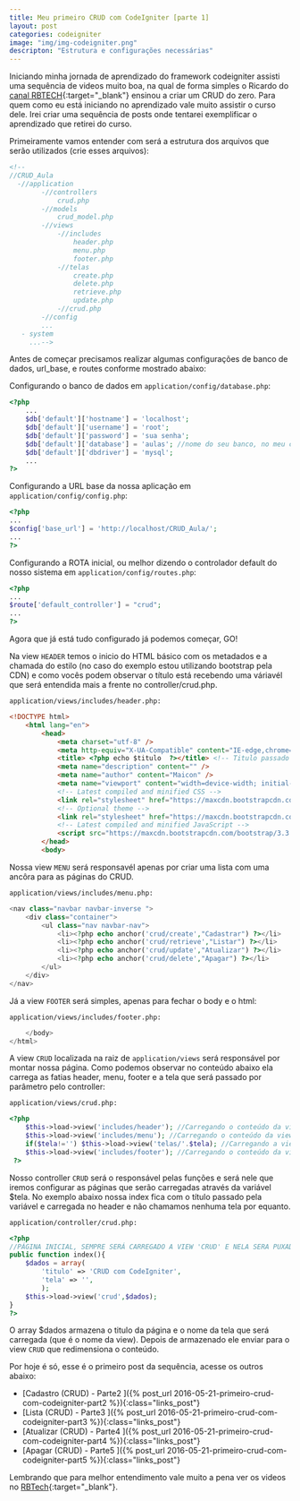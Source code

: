 ```yaml
---
title: Meu primeiro CRUD com CodeIgniter [parte 1]
layout: post
categories: codeigniter
image: "img/img-codeigniter.png"
descripton: "Estrutura e configurações necessárias"
---
```



Iniciando minha jornada de aprendizado do framework codeigniter assisti uma sequência de videos muito boa, na qual de forma simples o Ricardo do [canal RBTECH](https://www.youtube.com/watch?v=1XnfWac0U14&list=PLInBAd9OZCzz2vtRFDwum0OyUmJg8UqDV){:target="_blank"} ensinou a criar um CRUD do zero. Para quem como eu está iniciando no aprendizado vale muito assistir o curso dele. 
Irei criar uma sequência de posts onde tentarei exemplificar o aprendizado que retirei do curso.

Primeiramente vamos entender com será a estrutura dos arquivos que serão utilizados (crie esses arquivos):

```html
<!--
//CRUD_Aula
  -//application
   		-//controllers
   	 		crud.php
   		-//models
   	 		crud_model.php
   		-//views
   	 		-//includes
   	 			header.php
   	 			menu.php
   	 			footer.php
   	 		-//telas
   	 			create.php
  	 			delete.php
   	 			retrieve.php
   	 			update.php	
   	 		-//crud.php  
   		-//config
   	 	...
   - system
     ...-->
```

Antes de começar precisamos realizar algumas configurações de banco de dados, url_base, e routes conforme mostrado abaixo:

Configurando o banco de dados em `application/config/database.php`:

```php
<?php
	...
	$db['default']['hostname'] = 'localhost';
	$db['default']['username'] = 'root';
	$db['default']['password'] = 'sua senha';
	$db['default']['database'] = 'aulas'; //nome do seu banco, no meu caso 'aulas'
	$db['default']['dbdriver'] = 'mysql';
	...	
?>
```

Configurando a URL base da nossa aplicação em `application/config/config.php`:

```php
<?php
...
$config['base_url'] = 'http://localhost/CRUD_Aula/';
...
?>
```

Configurando a ROTA inicial, ou melhor dizendo o controlador default do nosso sistema em `application/config/routes.php`:

```php
<?php
...
$route['default_controller'] = "crud";
...
?>

```

Agora que já está tudo configurado já podemos começar, GO!

Na view `HEADER` temos o inicio do HTML básico com os metadados e a chamada do estilo (no caso do exemplo estou utilizando bootstrap pela CDN) e como vocês podem observar o título está recebendo uma váriavél que será entendida mais a frente no controller/crud.php.

`application/views/includes/header.php:`

```html
<!DOCTYPE html>
	<html lang="en">
		<head>
			<meta charset="utf-8" />
			<meta http-equiv="X-UA-Compatible" content="IE-edge,chrome=1" />
			<title> <?php echo $titulo  ?></title> <!-- Titulo passado através do controlador -->
			<meta name="description" content="" />
			<meta name="author" content="Maicon" />
			<meta name="viewport" content="width=device-width; initial-scale=1.0" />
			<!-- Latest compiled and minified CSS -->
			<link rel="stylesheet" href="https://maxcdn.bootstrapcdn.com/bootstrap/3.3.6/css/bootstrap.min.css" integrity="sha384-1q8mTJOASx8j1Au+a5WDVnPi2lkFfwwEAa8hDDdjZlpLegxhjVME1fgjWPGmkzs7" crossorigin="anonymous">
			<!-- Optional theme -->
			<link rel="stylesheet" href="https://maxcdn.bootstrapcdn.com/bootstrap/3.3.6/css/bootstrap-theme.min.css" integrity="sha384-fLW2N01lMqjakBkx3l/M9EahuwpSfeNvV63J5ezn3uZzapT0u7EYsXMjQV+0En5r" crossorigin="anonymous">
			<!-- Latest compiled and minified JavaScript -->
			<script src="https://maxcdn.bootstrapcdn.com/bootstrap/3.3.6/js/bootstrap.min.js" integrity="sha384-0mSbJDEHialfmuBBQP6A4Qrprq5OVfW37PRR3j5ELqxss1yVqOtnepnHVP9aJ7xS" crossorigin="anonymous"></script>
		</head>
		<body>
```

Nossa view `MENU` será responsavél apenas por criar uma lista com uma ancôra para as páginas do CRUD.

`application/views/includes/menu.php:`

```php
<nav class="navbar navbar-inverse ">
	<div class="container">
		<ul class="nav navbar-nav">
			<li><?php echo anchor('crud/create',"Cadastrar") ?></li>
			<li><?php echo anchor('crud/retrieve',"Listar") ?></li>
			<li><?php echo anchor('crud/update',"Atualizar") ?></li>
			<li><?php echo anchor('crud/delete',"Apagar") ?></li>
		</ul>
	</div>
</nav>
```

Já a view `FOOTER` será simples, apenas para fechar o body e o html:

`application/views/includes/footer.php:`

```php
	</body>
</html>
```

A view `CRUD` localizada na raiz de `application/views` será responsável por montar nossa página. Como podemos observar no conteúdo abaixo ela carrega as fatias header, menu, footer e a tela que será passado por parâmetro pelo controller:

`application/views/crud.php:`

```php
<?php 
	$this->load->view('includes/header'); //Carregando o conteúdo da view header.php
	$this->load->view('includes/menu'); //Carregando o conteúdo da view menu.php
	if($tela!='') $this->load->view('telas/'.$tela); //Carregando a view setada pela váriavel $tela via parâmetro no controller
	$this->load->view('includes/footer'); //Carregando o conteúdo da view footer.php
 ?>
```

Nosso controller `CRUD` será o responsável pelas funções e será nele que iremos configurar as páginas que serão carregadas através da variável $tela. No exemplo abaixo nossa index fica com o título passado pela variável e carregada no header e não chamamos nenhuma tela por equanto.

`application/controller/crud.php:`

```php
<?php
//PÁGINA INICIAL, SEMPRE SERÁ CARREGADO A VIEW 'CRUD' E NELA SERA PUXADO A VIEW COM CONTEUDO
public function index(){
	$dados = array(
		'titulo' => 'CRUD com CodeIgniter',
		'tela' => '',
		);
	$this->load->view('crud',$dados);
}
?>
```

O array $dados armazena o titulo da página e o nome da tela que será carregada (que é o nome da view). Depois de armazenado ele enviar para o view `CRUD` que redimensiona o conteúdo. 

Por hoje é só, esse é o primeiro post da sequência, acesse os outros abaixo:

- [Cadastro (CRUD) - Parte2 ]({% post_url 2016-05-21-primeiro-crud-com-codeigniter-part2 %}){:class="links_post"} <br>
- [Lista (CRUD) - Parte3 ]({% post_url 2016-05-21-primeiro-crud-com-codeigniter-part3 %}){:class="links_post"} <br>
- [Atualizar (CRUD) - Parte4 ]({% post_url 2016-05-21-primeiro-crud-com-codeigniter-part4 %}){:class="links_post"} <br>
- [Apagar (CRUD) - Parte5 ]({% post_url 2016-05-21-primeiro-crud-com-codeigniter-part5 %}){:class="links_post"}

Lembrando que para melhor entendimento vale muito a pena ver os videos no [RBTech](https://www.youtube.com/watch?v=1XnfWac0U14&list=PLInBAd9OZCzz2vtRFDwum0OyUmJg8UqDV){:target="_blank"}.
